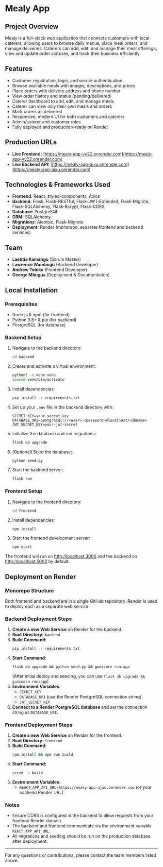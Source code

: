 # Mealy App

## Project Overview
Mealy is a full-stack web application that connects customers with local caterers, allowing users to browse daily menus, place meal orders, and manage deliveries. Caterers can add, edit, and manage their meal offerings, view and update order statuses, and track their business efficiently.

## Features
- Customer registration, login, and secure authentication
- Browse available meals with images, descriptions, and prices
- Place orders with delivery address and phone number
- View order history and status (pending/delivered)
- Caterer dashboard to add, edit, and manage meals
- Caterer can view only their own meals and orders
- Mark orders as delivered
- Responsive, modern UI for both customers and caterers
- Admin/caterer and customer roles
- Fully deployed and production-ready on Render

## Production URLs
- **Live Frontend:** [https://mealy-app-vv22.onrender.com](https://mealy-app-vv22.onrender.com)
- **Live Backend API:** [https://mealy-app-ajxu.onrender.com](https://mealy-app-ajxu.onrender.com)

## Technologies & Frameworks Used
- **Frontend:** React, styled-components, Axios
- **Backend:** Flask, Flask-RESTful, Flask-JWT-Extended, Flask-Migrate, Flask-SQLAlchemy, Flask-Bcrypt, Flask-CORS
- **Database:** PostgreSQL
- **ORM:** SQLAlchemy
- **Migrations:** Alembic, Flask-Migrate
- **Deployment:** Render (monorepo, separate frontend and backend services)

## Team
- **Laetitia Kamangu** (Scrum Master)
- **Lawrence Wambugu** (Backend Developer)
- **Andrew Tobiko** (Frontend Developer)
- **George Mbugua** (Deployment & Documentation)

## Local Installation

### Prerequisites
- Node.js & npm (for frontend)
- Python 3.8+ & pip (for backend)
- PostgreSQL (for database)

### Backend Setup
1. Navigate to the backend directory:
   ```bash
   cd backend
   ```
2. Create and activate a virtual environment:
   ```bash
   python3 -m venv venv
   source venv/bin/activate
   ```
3. Install dependencies:
   ```bash
   pip install -r requirements.txt
   ```
4. Set up your `.env` file in the backend directory with:
   ```env
   SECRET_KEY=your-secret-key
   DATABASE_URI=postgresql://<user>:<password>@localhost/<dbname>
   JWT_SECRET_KEY=your-jwt-secret
   ```
5. Initialize the database and run migrations:
   ```bash
   flask db upgrade
   ```
6. (Optional) Seed the database:
   ```bash
   python seed.py
   ```
7. Start the backend server:
   ```bash
   flask run
   ```

### Frontend Setup
1. Navigate to the frontend directory:
   ```bash
   cd frontend
   ```
2. Install dependencies:
   ```bash
   npm install
   ```
3. Start the frontend development server:
   ```bash
   npm start
   ```

The frontend will run on [http://localhost:3000](http://localhost:3000) and the backend on [http://localhost:5000](http://localhost:5000) by default.

## Deployment on Render

### Monorepo Structure
Both frontend and backend are in a single GitHub repository. Render is used to deploy each as a separate web service.

### Backend Deployment Steps
1. **Create a new Web Service** on Render for the backend.
2. **Root Directory:** `backend`
3. **Build Command:**
   ```bash
   pip install -r requirements.txt
   ```
4. **Start Command:**
   ```bash
   flask db upgrade && python seed.py && gunicorn run:app
   ```
   (After initial deploy and seeding, you can use `flask db upgrade && gunicorn run:app`)
5. **Environment Variables:**
   - `SECRET_KEY`
   - `DATABASE_URI` (use the Render PostgreSQL connection string)
   - `JWT_SECRET_KEY`
6. **Connect to a Render PostgreSQL database** and set the connection string as `DATABASE_URI`.

### Frontend Deployment Steps
1. **Create a new Web Service** on Render for the frontend.
2. **Root Directory:** `frontend`
3. **Build Command:**
   ```bash
   npm install && npm run build
   ```
4. **Start Command:**
   ```bash
   serve -s build
   ```
5. **Environment Variables:**
   - `REACT_APP_API_URL=https://mealy-app-ajxu.onrender.com` (or your backend Render URL)

### Notes
- Ensure CORS is configured in the backend to allow requests from your frontend Render domain.
- The backend and frontend communicate via the environment variable `REACT_APP_API_URL`.
- All migrations and seeding should be run on the production database after deployment.

---

For any questions or contributions, please contact the team members listed above. 